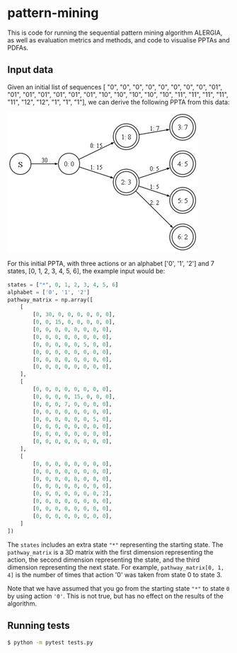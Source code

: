 # pattern-mining

This is code for running the sequential pattern mining algorithm ALERGIA, as well as evaluation metrics and methods, and code to visualise PPTAs and PDFAs.

## Input data

Given an initial list of sequences  [ "0", "0", "0", "0", "0", "0", "0", "0", "01", "01", "01", "01", "01", "01", "01", "10", "10", "10", "10", "10", "11", "11", "11", "11", "11", "12", "12", "1", "1", "1"], we can derive the following PPTA from this data:

![example_ppta](https://github.com/MHowells/pattern_mining/blob/main/figs/example_ppta.png)

For this initial PPTA, with three actions or an alphabet ['0', '1', '2'] and 7 states, [0, 1, 2, 3, 4, 5, 6], the example input would be:

```python
states = ["*", 0, 1, 2, 3, 4, 5, 6]
alphabet = ['0', '1', '2']
pathway_matrix = np.array([
    [
        [0, 30, 0, 0, 0, 0, 0, 0],
        [0, 0, 15, 0, 0, 0, 0, 0],
        [0, 0, 0, 0, 0, 0, 0, 0],
        [0, 0, 0, 0, 0, 0, 0, 0],
        [0, 0, 0, 0, 0, 5, 0, 0],
        [0, 0, 0, 0, 0, 0, 0, 0],
        [0, 0, 0, 0, 0, 0, 0, 0],
        [0, 0, 0, 0, 0, 0, 0, 0],
    ],
    [
        [0, 0, 0, 0, 0, 0, 0, 0],
        [0, 0, 0, 0, 15, 0, 0, 0],
        [0, 0, 0, 7, 0, 0, 0, 0],
        [0, 0, 0, 0, 0, 0, 0, 0],
        [0, 0, 0, 0, 0, 0, 5, 0],
        [0, 0, 0, 0, 0, 0, 0, 0],
        [0, 0, 0, 0, 0, 0, 0, 0],
        [0, 0, 0, 0, 0, 0, 0, 0],
    ],
    [
        [0, 0, 0, 0, 0, 0, 0, 0],
        [0, 0, 0, 0, 0, 0, 0, 0],
        [0, 0, 0, 0, 0, 0, 0, 0],
        [0, 0, 0, 0, 0, 0, 0, 0],
        [0, 0, 0, 0, 0, 0, 0, 2],
        [0, 0, 0, 0, 0, 0, 0, 0],
        [0, 0, 0, 0, 0, 0, 0, 0],
        [0, 0, 0, 0, 0, 0, 0, 0],
    ]
])
```

The `states` includes an extra state `"*"` representing the starting state. The `pathway_matrix` is a 3D matrix with the first dimension representing the action, the second dimension representing the state, and the third dimension representing the next state. For example, `pathway_matrix[0, 1, 4]` is the number of times that action '0' was taken from state 0 to state 3.

Note that we have assumed that you go from the starting state `"*"` to state `0` by using action `'0'`. This is not true, but has no effect on the results of the algorithm.

## Running tests

```bash
$ python -m pytest tests.py
```

